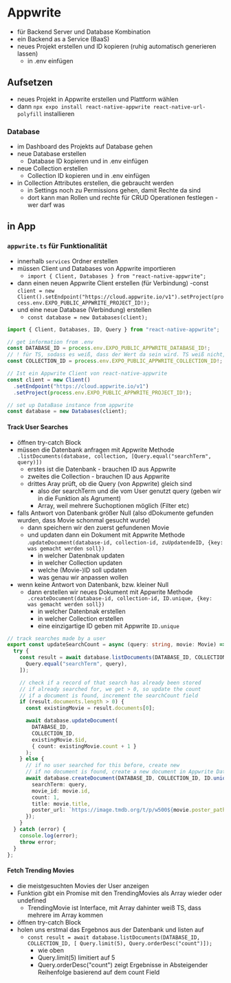 # Appwrite
- für Backend Server und Database Kombination
- ein Backend as a Service (BaaS)
- neues Projekt erstellen und ID kopieren (ruhig automatisch generieren lassen)
    - in .env einfügen

## Aufsetzen
- neues Projekt in Appwrite erstellen und Plattform wählen
- dann `npx expo install react-native-appwrite react-native-url-polyfill` installieren

### Database
- im Dashboard des Projekts auf Database gehen
- neue Database erstellen
    - Database ID kopieren und in .env einfügen
- neue Collection erstellen
    - Collection ID kopieren und in .env einfügen
- in Collection Attributes erstellen, die gebraucht werden
    - in Settings noch zu Permissions gehen, damit Rechte da sind
    - dort kann man Rollen und rechte für CRUD Operationen festlegen - wer darf was

## in App
### `appwrite.ts` für Funktionalität
- innerhalb `services` Ordner erstellen
- müssen Client und Databases von Appwrite importieren
    - `import { Client, Databases } from "react-native-appwrite";`
- dann einen neuen Appwrite Client erstellen (für Verbindung)
    -const `client = new Client().setEndpoint("https://cloud.appwrite.io/v1").setProject(process.env.EXPO_PUBLIC_APPWRITE_PROJECT_ID!);`
- und eine neue Database (Verbindung) erstellen
    - `const database = new Databases(client);`

```ts
import { Client, Databases, ID, Query } from "react-native-appwrite";

// get information from .env
const DATABASE_ID = process.env.EXPO_PUBLIC_APPWRITE_DATABASE_ID!;
// ! für TS, sodass es weiß, dass der Wert da sein wird. TS weiß nicht, was in .env ist und würde sonst meckern
const COLLECTION_ID = process.env.EXPO_PUBLIC_APPWRITE_COLLECTION_ID!;

// Ist ein Appwrite Client von react-native-appwrite
const client = new Client()
  .setEndpoint("https://cloud.appwrite.io/v1")
  .setProject(process.env.EXPO_PUBLIC_APPWRITE_PROJECT_ID!);

// set up DataBase instance from appwrite
const database = new Databases(client);
```

#### Track User Searches
- öffnen try-catch Block
- müssen die Datenbank anfragen mit Appwrite Methode `.listDocuments(database, collection, [Query.equal("searchTerm", query)])`
    - erstes ist die Datenbank - brauchen ID aus Appwrite
    - zweites die Collection - brauchen ID aus Appwrite
    - drittes Aray prüft, ob die Query (von Appwrite) gleich sind
        - also der searchTerm und die vom User genutzt query (geben wir in die Funktion als Agrument)
        - Array, weil mehrere Suchoptionen möglich (Filter etc)
- falls Antwort von Datenbank größer Null (also dDokumente gefunden wurden, dass Movie schonmal gesucht wurde)
    - dann speichern wir den zuerst gefundenen Movie
    - und updaten dann ein Dokument mit Appwrite Methode .`updateDocument(database-id, collection-id, zuUpdatendeID, {key: was gemacht werden soll})`
        - in welcher Datenbnak updaten
        - in welcher Collection updaten
        - welche (Movie-)ID soll updaten
        - was genau wir anpassen wollen
- wenn keine Antwort von Datenbank, bzw. kleiner Null
    - dann erstellen wir neues Dokument mit Appwrite Methode `.createDocument(database-id, collection-id, ID.unique, {key: was gemacht werden soll})`
        - in welcher Datenbnak erstellen
        - in welcher Collection erstellen
        - eine einzigartige ID geben mit Appwrite `ID.unique`

```ts
// track searches made by a user
export const updateSearchCount = async (query: string, movie: Movie) => {
  try {
    const result = await database.listDocuments(DATABASE_ID, COLLECTION_ID, [
      Query.equal("searchTerm", query),
    ]);

    // check if a record of that search has already been stored
    // if already searched for, we get > 0, so update the count
    // if a document is found, increment the searchCount field
    if (result.documents.length > 0) {
      const existingMovie = result.documents[0];

      await database.updateDocument(
        DATABASE_ID,
        COLLECTION_ID,
        existingMovie.$id,
        { count: existingMovie.count + 1 }
      );
    } else {
      // if no user searched for this before, create new
      // if no document is found, create a new document in Appwrite Database
      await database.createDocument(DATABASE_ID, COLLECTION_ID, ID.unique(), {
        searchTerm: query,
        movie_id: movie.id,
        count: 1,
        title: movie.title,
        poster_url: `https://image.tmdb.org/t/p/w500${movie.poster_path}`,
      });
    }
  } catch (error) {
    console.log(error);
    throw error;
  }
};
```

#### Fetch Trending Movies
- die meistgesuchten Movies der User anzeigen
- Funktion gibt ein Promise mit den TrendingMovies als Array wieder oder undefined
    - TrendingMovie ist Interface, mit Array dahinter weiß TS, dass mehrere im Array kommen
- öffnen try-catch Block
- holen uns erstmal das Ergebnos aus der Datenbank und listen auf
    - `const result = await database.listDocuments(DATABASE_ID, COLLECTION_ID, [ Query.limit(5), Query.orderDesc("count")]);`
        - wie oben
        - Query.limit(5) limitiert auf 5
        - Query.orderDesc("count") zeigt Ergebnisse in Absteigender Reihenfolge basierend auf dem count Field